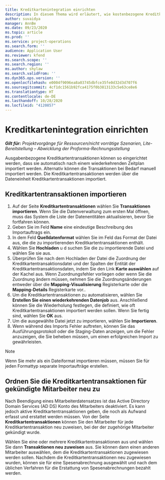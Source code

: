 ```yaml
---
title: Kreditkartenintegration einrichten
description: In diesem Thema wird erläutert, wie kostenbezogene Kreditkartentransaktionen importiert und verwaltet werden.
author: suvaidya
manager: AnnBe
ms.date: 09/23/2020
ms.topic: article
ms.prod: ''
ms.service: project-operations
ms.search.form: ''
audience: Application User
ms.reviewer: kfend
ms.search.scope: ''
ms.search.region: ''
ms.author: shylaw
ms.search.validFrom: ''
ms.dyn365.ops.version: ''
ms.openlocfilehash: e0004f9096ea8a03745dbfce35fe0d32d3d707f6
ms.sourcegitcommit: 4cf1dc1561b92fca4175f0b3813133c5e63ce8e6
ms.translationtype: HT
ms.contentlocale: de-DE
ms.lasthandoff: 10/28/2020
ms.locfileid: "4120857"
---
```

# <a name="set-up-credit-card-integration"></a>Kreditkartenintegration einrichten

_**Gilt für:** Projektvorgänge für Ressourcen/nicht vorrätige Szenarien, Lite-Bereitstellung – Abwicklung der Proforma-Rechnungsstellung_

Ausgabenbezogene Kreditkartentransaktionen können so eingerichtet werden, dass sie automatisch nach einem wiederkehrenden Zeitplan importiert werden. Alternativ können die Transaktionen bei Bedarf manuell importiert werden. Die Kreditkartentransaktionen werden über die Dateneinheit Kreditkartentransaktionen importiert.

## <a name="import-credit-card-transactions"></a>Kreditkartentransaktionen importieren

1. Auf der Seite **Kreditkartentransaktionen** wählen Sie **Transaktionen importieren**. Wenn Sie die Datenverwaltung zum ersten Mal öffnen, muss das System die Liste der Datenentitäten aktualisieren, bevor Sie fortfahren können.
2. Geben Sie im Feld **Name** eine eindeutige Beschreibung des Importauftrags ein.
3. In dem Feld **Quelldatenformat** wählen Sie im Feld das Format der Datei aus, die die zu importierenden Kreditkartentransaktionen enthält.
4. Wählen Sie **Hochladen** u d suchen Sie die zu importierende Datei und wählen Sie sie aus.
5. Überprüfen Sie nach dem Hochladen der Datei die Zuordnung der Kreditkartentransaktionsdatei und der Spalten der Entität der Kreditkartentransaktionsdaten, indem Sie den Link **Karte auswählen** auf der Kachel aus. Wenn Zuordnungsfehler vorliegen oder wenn Sie die Zuordnung ändern müssen, nehmen Sie die Zuordnungsänderungen entweder über die **Mapping-Visualisierung** Registerkarte oder die **Mapping-Details** Registerkarte vor..
6. Um die Kreditkartentransaktionen zu automatisieren, wählen Sie **Erstellen Sie einen wiederkehrenden Datenjob** aus. Anschließend können Sie die Wiederholung festlegen, die definiert, wie oft Kreditkartentransaktionen importiert werden sollen. Wenn Sie fertig sind, wählen Sie **OK** aus.
7. Um die ausgewählte Datei jetzt zu importieren, wählen Sie **Importieren**.
8. Wenn während des Imports Fehler auftreten, können Sie das Ausführungsprotokoll oder die Staging-Daten anzeigen, um die Fehler anzuzeigen, die Sie beheben müssen, um einen erfolgreichen Import zu gewährleisten.

> [!NOTE]
> Wenn Sie mehr als ein Dateiformat importieren müssen, müssen Sie für jeden Formattyp separate Importaufträge erstellen.

## <a name="reassign-the-credit-card-transactions-for-terminated-employees"></a>Ordnen Sie die Kreditkartentransaktionen für gekündigte Mitarbeiter neu zu

Nach Beendigung eines Mitarbeiterdatensatzes ist das Active Directory Domain Services (AD DS) Konto des Mitarbeiters deaktiviert. Es kann jedoch aktive Kreditkartentransaktionen geben, die noch als Aufwand erfasst und erstattet werden müssen. Von der Seite **Kreditkartentransaktionen** können Sie den Mitarbeiter für jede Kreditkartentransaktion neu zuweisen, bei der der zugehörige Mitarbeiter gekündigt wurde.

Wählen Sie eine oder mehrere Kreditkartentransaktionen aus und wählen Sie dann **Transaktionen neu zuweisen** aus. Sie können dann einen anderen Mitarbeiter auswählen, dem die Kreditkartentransaktionen zugewiesen werden sollen. Nachdem die Kreditkartentransaktionen neu zugewiesen wurden, können sie für eine Spesenabrechnung ausgewählt und nach dem üblichen Verfahren für die Erstattung von Spesenabrechnungen bezahlt werden.
